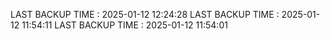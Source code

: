 LAST BACKUP TIME : 2025-01-12 12:24:28
LAST BACKUP TIME : 2025-01-12 11:54:11
LAST BACKUP TIME : 2025-01-12 11:54:01
